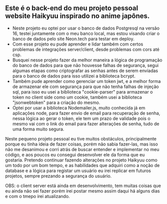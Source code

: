 ## Este é o back-end do meu projeto pessoal website Haikyuu inspirado no anime japônes.

- Neste projeto eu optei por usar o banco de dados Postgresql na versão 16, testei juntamente com o meu banco local, mas estou visando criar o banco de dados pelo site Neon.tech para testar em deploy.
- Com esse projeto eu pude aprender e lidar também com certos problemas de integrações server/client, desde problemas com cors até csp.
- Busquei nesse projeto fazer da melhor maneira a lógica de programação do banco de dados para que não houvesse falhas de segurança, segui algumas etapas como criptografar as senhas antes de serem enviadas para o banco de dados para isso utilizei a biblioteca bcrypt.
- Também pude aprender como gerenciar um token jwt, e a melhor forma de armazenar ele com segurança para que não tenha falhas de injeção sql, para isso eu usei a biblioteca "cookie-parser" para armazenar o token no client side como um cookie, também usei a biblioteca "jsonwebtoken" para a criação do mesmo.
- Optei por usar a biblioteca Nodemailer.js, muito conhecida já em aplicações node, para fazer envio de email para recuperação de senha, nessa lógica ao gerar o token, ele tem um prazo de validade pois o mesmo vai com o link do email para fazer alterações de senha, tudo de uma forma muito segura.

Neste pequeno projeto pessoal eu tive muitos obstáculos, principalmente porque eu tinha ideia de fazer coisas, porém não sabia fazer-las, mas isso não me desanimou e corri atrás de buscar entender e implementar no meu código, e aos poucos eu consegui desenvolver ele da forma que eu gostaria. Pretendo continuar fazendo alterações no projeto Haikyuu como um todo por um bom tempo, e as habilidades que adquiri como a noção de database e a lógica para registar um usuário eu irei replicar em futuros projetos, sempre prezando a segurança do usuário.


OBS: o client server está ainda em desenvolvimento, tem muitas coisas que eu ainda não sei fazer porém irei postar mesmo assim daqui há alguns dias e com o tmepo irei atualizando.


